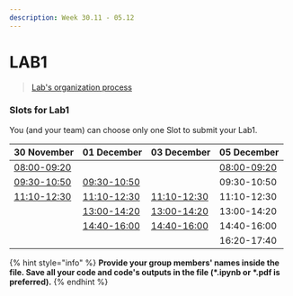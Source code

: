 ```yaml
---
description: Week 30.11 - 05.12
---
```


# LAB1

> [Lab's organization process](../course-overview/grading/lab.md)

### Slots for Lab1

You \(and your team\) can choose only one Slot to submit your Lab1.

| 30 November | 01 December | 03 December | 05 December |
| :--- | :--- | :--- | :--- |
| [08:00-09:20]() |  |  | [08:00-09:20]() |
| [09:30-10:50]() | [09:30-10:50]() |  | 09:30-10:50 |
| [11:10-12:30]() | [11:10-12:30]() | [11:10-12:30]() | 11:10-12:30 |
|  | [13:00-14:20]() | [13:00-14:20]() | 13:00-14:20 |
|  | [14:40-16:00]() | [14:40-16:00]() | 14:40-16:00 |
|  |  |  | 16:20-17:40 |

{% hint style="info" %}
**Provide your group members' names inside the file. Save all your code and code's outputs in the file \(\*.ipynb or \*.pdf is preferred\).**
{% endhint %}


